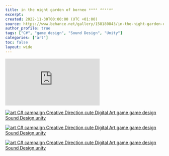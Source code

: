 ```yaml
---
title: in the night garden of borneo ᵍᵃᵐᵉ ᵈᵉˢᶦᵍⁿ
excerpt: 
created: 2022-11-30T00:00:00 (UTC +01:00)
source: https://www.behance.net/gallery/158180843/in-the-night-garden-of-borneo-
author_profile: true
tags: ["C#", "game design", "Sound Design", "Unity"]
categories: ["art"]
toc: false
layout: wide
---
```


<iframe src="https://www.youtube.com/embed/mAbdYONKxJQ" title="Project Embed Content" frameborder="0" allowfullscreen="" sandbox="allow-same-origin allow-scripts allow-pointer-lock allow-forms" loading="eager" fetchpriority="high"></iframe>

[![art C# campaign Creative Direction  cute Digital Art  game game design  Sound Design  unity](https://mir-s3-cdn-cf.behance.net/project_modules/1400/f05811158180843.638702be3d8ab.png)](https://www.behance.net/gallery/158180843/in-the-night-garden-of-borneo-/modules/892505601)

[![art C# campaign Creative Direction  cute Digital Art  game game design  Sound Design  unity](https://mir-s3-cdn-cf.behance.net/project_modules/1400/57ec92158180843.6387288fafa5d.png)](https://www.behance.net/gallery/158180843/in-the-night-garden-of-borneo-/modules/892557311)

[![art C# campaign Creative Direction  cute Digital Art  game game design  Sound Design  unity](https://mir-s3-cdn-cf.behance.net/project_modules/1400/bef663158180843.6387288fae742.png)](https://www.behance.net/gallery/158180843/in-the-night-garden-of-borneo-/modules/892557309)